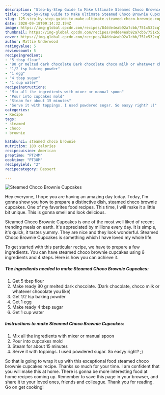 ```yaml
---
description: "Step-by-Step Guide to Make Ultimate Steamed Choco Brownie Cupcakes"
title: "Step-by-Step Guide to Make Ultimate Steamed Choco Brownie Cupcakes"
slug: 125-step-by-step-guide-to-make-ultimate-steamed-choco-brownie-cupcakes
date: 2020-09-18T09:14:32.194Z
image: https://img-global.cpcdn.com/recipes/84dde4eab92a7cbb/751x532cq70/steamed-choco-brownie-cupcakes-recipe-main-photo.jpg
thumbnail: https://img-global.cpcdn.com/recipes/84dde4eab92a7cbb/751x532cq70/steamed-choco-brownie-cupcakes-recipe-main-photo.jpg
cover: https://img-global.cpcdn.com/recipes/84dde4eab92a7cbb/751x532cq70/steamed-choco-brownie-cupcakes-recipe-main-photo.jpg
author: Mattie Underwood
ratingvalue: 5
reviewcount: 5
recipeingredient:
- "5 tbsp flour"
- "80 gr melted dark chocolate Dark chocolate choco milk or whatever chocolate you like"
- "1/2 tsp baking powder"
- "1 egg"
- "4 tbsp sugar"
- "1 cup water"
recipeinstructions:
- "Mix all the ingredients with mixer or manual spoon"
- "Pour into cupcakes mold"
- "Steam for about 15 minutes"
- "Serve it with toppings. I used powdered sugar. So easyy right? ;)"
categories:
- Recipe
tags:
- steamed
- choco
- brownie

katakunci: steamed choco brownie 
nutrition: 100 calories
recipecuisine: American
preptime: "PT24M"
cooktime: "PT38M"
recipeyield: "2"
recipecategory: Dessert

---
```



![Steamed Choco Brownie Cupcakes](https://img-global.cpcdn.com/recipes/84dde4eab92a7cbb/751x532cq70/steamed-choco-brownie-cupcakes-recipe-main-photo.jpg)

Hey everyone, I hope you are having an amazing day today. Today, I'm gonna show you how to prepare a distinctive dish, steamed choco brownie cupcakes. One of my favorites food recipes. This time, I will make it a little bit unique. This is gonna smell and look delicious.



Steamed Choco Brownie Cupcakes is one of the most well liked of recent trending meals on earth. It's appreciated by millions every day. It is simple, it's quick, it tastes yummy. They are nice and they look wonderful. Steamed Choco Brownie Cupcakes is something which I have loved my whole life.


To get started with this particular recipe, we have to prepare a few ingredients. You can have steamed choco brownie cupcakes using 6 ingredients and 4 steps. Here is how you can achieve it.

<!--inarticleads1-->

##### The ingredients needed to make Steamed Choco Brownie Cupcakes:

1. Get 5 tbsp flour
1. Make ready 80 gr melted dark chocolate. (Dark chocolate, choco milk or whatever chocolate you like)
1. Get 1/2 tsp baking powder
1. Get 1 egg
1. Make ready 4 tbsp sugar
1. Get 1 cup water




<!--inarticleads2-->

##### Instructions to make Steamed Choco Brownie Cupcakes:

1. Mix all the ingredients with mixer or manual spoon
1. Pour into cupcakes mold
1. Steam for about 15 minutes
1. Serve it with toppings. I used powdered sugar. So easyy right? ;)




So that is going to wrap it up with this exceptional food steamed choco brownie cupcakes recipe. Thanks so much for your time. I am confident that you will make this at home. There is gonna be more interesting food at home recipes coming up. Remember to save this page in your browser, and share it to your loved ones, friends and colleague. Thank you for reading. Go on get cooking!
